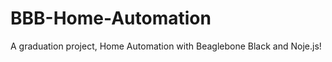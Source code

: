 BBB-Home-Automation
===================

A graduation project, Home Automation with Beaglebone Black and Noje.js!
